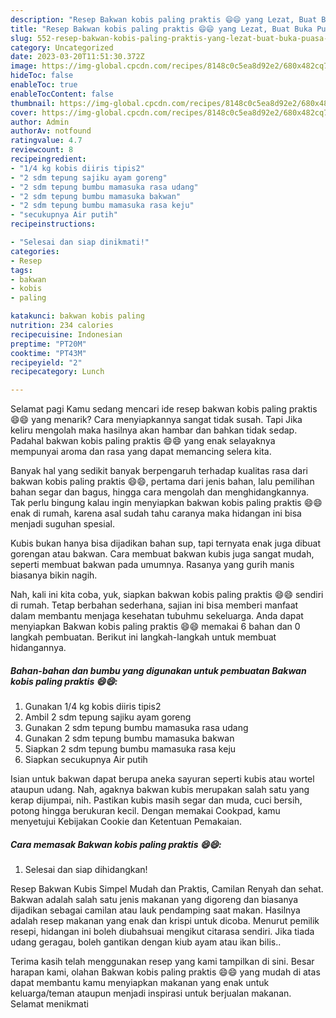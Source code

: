 ```yaml
---
description: "Resep Bakwan kobis paling praktis 😄😄 yang Lezat, Buat Buka Puasa Bikin Ngiler"
title: "Resep Bakwan kobis paling praktis 😄😄 yang Lezat, Buat Buka Puasa Bikin Ngiler"
slug: 552-resep-bakwan-kobis-paling-praktis-yang-lezat-buat-buka-puasa-bikin-ngiler
category: Uncategorized
date: 2023-03-20T11:51:30.372Z
image: https://img-global.cpcdn.com/recipes/8148c0c5ea8d92e2/680x482cq70/bakwan-kobis-paling-praktis-foto-resep-utama.jpg
hideToc: false
enableToc: true
enableTocContent: false
thumbnail: https://img-global.cpcdn.com/recipes/8148c0c5ea8d92e2/680x482cq70/bakwan-kobis-paling-praktis-foto-resep-utama.jpg
cover: https://img-global.cpcdn.com/recipes/8148c0c5ea8d92e2/680x482cq70/bakwan-kobis-paling-praktis-foto-resep-utama.jpg
author: Admin
authorAv: notfound
ratingvalue: 4.7
reviewcount: 8
recipeingredient:
- "1/4 kg kobis diiris tipis2"
- "2 sdm tepung sajiku ayam goreng"
- "2 sdm tepung bumbu mamasuka rasa udang"
- "2 sdm tepung bumbu mamasuka bakwan"
- "2 sdm tepung bumbu mamasuka rasa keju"
- "secukupnya Air putih"
recipeinstructions:

- "Selesai dan siap dinikmati!"
categories:
- Resep
tags:
- bakwan
- kobis
- paling

katakunci: bakwan kobis paling 
nutrition: 234 calories
recipecuisine: Indonesian
preptime: "PT20M"
cooktime: "PT43M"
recipeyield: "2"
recipecategory: Lunch

---
```



Selamat pagi Kamu sedang mencari ide resep bakwan kobis paling praktis 😄😄 yang menarik? Cara menyiapkannya sangat tidak susah. Tapi Jika keliru mengolah maka hasilnya akan hambar dan bahkan tidak sedap. Padahal bakwan kobis paling praktis 😄😄 yang enak selayaknya mempunyai aroma dan rasa yang dapat memancing selera kita.


Banyak hal yang sedikit banyak berpengaruh terhadap kualitas rasa dari bakwan kobis paling praktis 😄😄, pertama dari jenis bahan, lalu pemilihan bahan segar dan bagus, hingga cara mengolah dan menghidangkannya. Tak perlu bingung kalau ingin menyiapkan bakwan kobis paling praktis 😄😄 enak di rumah, karena asal sudah tahu caranya maka hidangan ini bisa menjadi suguhan spesial.

Kubis bukan hanya bisa dijadikan bahan sup, tapi ternyata enak juga dibuat gorengan atau bakwan. Cara membuat bakwan kubis juga sangat mudah, seperti membuat bakwan pada umumnya. Rasanya yang gurih manis biasanya bikin nagih.


Nah, kali ini kita coba, yuk, siapkan bakwan kobis paling praktis 😄😄 sendiri di rumah. Tetap berbahan sederhana, sajian ini bisa memberi manfaat dalam membantu menjaga kesehatan tubuhmu sekeluarga. Anda dapat menyiapkan Bakwan kobis paling praktis 😄😄 memakai 6 bahan dan 0 langkah pembuatan. Berikut ini langkah-langkah untuk membuat hidangannya.

<!--inarticleads1-->

##### Bahan-bahan dan bumbu yang digunakan untuk pembuatan Bakwan kobis paling praktis 😄😄:

1. Gunakan 1/4 kg kobis diiris tipis2
1. Ambil 2 sdm tepung sajiku ayam goreng
1. Gunakan 2 sdm tepung bumbu mamasuka rasa udang
1. Gunakan 2 sdm tepung bumbu mamasuka bakwan
1. Siapkan 2 sdm tepung bumbu mamasuka rasa keju
1. Siapkan secukupnya Air putih


Isian untuk bakwan dapat berupa aneka sayuran seperti kubis atau wortel ataupun udang. Nah, agaknya bakwan kubis merupakan salah satu yang kerap dijumpai, nih. Pastikan kubis masih segar dan muda, cuci bersih, potong hingga berukuran kecil. Dengan memakai Cookpad, kamu menyetujui Kebijakan Cookie dan Ketentuan Pemakaian. 

<!--inarticleads2-->

##### Cara memasak Bakwan kobis paling praktis 😄😄:


1. Selesai dan siap dihidangkan!

Resep Bakwan Kubis Simpel Mudah dan Praktis, Camilan Renyah dan sehat. Bakwan adalah salah satu jenis makanan yang digoreng dan biasanya dijadikan sebagai camilan atau lauk pendamping saat makan. Hasilnya adalah resep makanan yang enak dan krispi untuk dicoba. Menurut pemilik resepi, hidangan ini boleh diubahsuai mengikut citarasa sendiri. Jika tiada udang geragau, boleh gantikan dengan kiub ayam atau ikan bilis.. 

Terima kasih telah menggunakan resep yang kami tampilkan di sini. Besar harapan kami, olahan Bakwan kobis paling praktis 😄😄 yang mudah di atas dapat membantu kamu menyiapkan makanan yang enak untuk keluarga/teman ataupun menjadi inspirasi untuk berjualan makanan. Selamat menikmati
